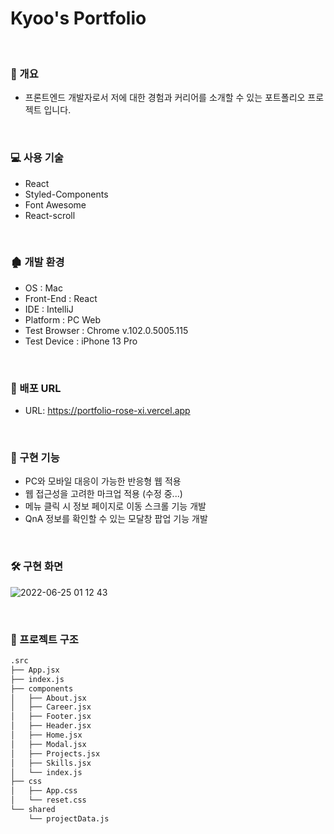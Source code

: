 # Kyoo's Portfolio

<br/>

### 📝 개요

+ 프론트엔드 개발자로서 저에 대한 경험과 커리어를 소개할 수 있는 포트폴리오 프로젝트 입니다.

<br/>

### 💻 사용 기술

+ React
+ Styled-Components
+ Font Awesome
+ React-scroll

<br/>

### 🏚 개발 환경

+ OS : Mac
+ Front-End : React
+ IDE : IntelliJ
+ Platform : PC Web
+ Test Browser : Chrome v.102.0.5005.115
+ Test Device : iPhone 13 Pro

<br/>

### 🔗 배포 URL

+ URL: https://portfolio-rose-xi.vercel.app

<br/>

### 💬 구현 기능

+ PC와 모바일 대응이 가능한 반응형 웹 적용
+ 웹 접근성을 고려한 마크업 적용 (수정 중...)
+ 메뉴 클릭 시 정보 페이지로 이동 스크롤 기능 개발
+ QnA 정보를 확인할 수 있는 모달창 팝업 기능 개발

<br/>

### 🛠 구현 화면
![2022-06-25 01 12 43](https://user-images.githubusercontent.com/77729264/176736422-a3d428f2-bf3c-4981-98cf-8e3a58f5e613.gif)


<br/>

### 📂 프로젝트 구조

```bash
.src
├── App.jsx
├── index.js
├── components
│   ├── About.jsx
│   ├── Career.jsx
│   ├── Footer.jsx
│   ├── Header.jsx
│   ├── Home.jsx
│   ├── Modal.jsx
│   ├── Projects.jsx
│   ├── Skills.jsx
│   └── index.js
├── css
│   ├── App.css
│   └── reset.css
└── shared
    └── projectData.js
```
